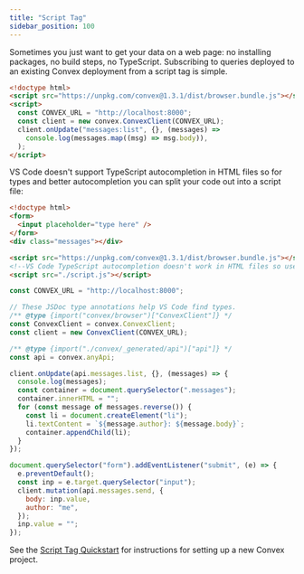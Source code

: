 ```yaml
---
title: "Script Tag"
sidebar_position: 100
---
```


Sometimes you just want to get your data on a web page: no installing packages,
no build steps, no TypeScript. Subscribing to queries deployed to an existing
Convex deployment from a script tag is simple.





```html
<!doctype html>
<script src="https://unpkg.com/convex@1.3.1/dist/browser.bundle.js"></script>
<script>
  const CONVEX_URL = "http://localhost:8000";
  const client = new convex.ConvexClient(CONVEX_URL);
  client.onUpdate("messages:list", {}, (messages) =>
    console.log(messages.map((msg) => msg.body)),
  );
</script>
```


VS Code doesn't support TypeScript autocompletion in HTML files so for types and
better autocompletion you can split your code out into a script file:


```html
<!doctype html>
<form>
  <input placeholder="type here" />
</form>
<div class="messages"></div>

<script src="https://unpkg.com/convex@1.3.1/dist/browser.bundle.js"></script>
<!--VS Code TypeScript autocompletion doesn't work in HTML files so use a file-->
<script src="./script.js"></script>
```


```js
const CONVEX_URL = "http://localhost:8000";

// These JSDoc type annotations help VS Code find types.
/** @type {import("convex/browser")["ConvexClient"]} */
const ConvexClient = convex.ConvexClient;
const client = new ConvexClient(CONVEX_URL);

/** @type {import("./convex/_generated/api")["api"]} */
const api = convex.anyApi;

client.onUpdate(api.messages.list, {}, (messages) => {
  console.log(messages);
  const container = document.querySelector(".messages");
  container.innerHTML = "";
  for (const message of messages.reverse()) {
    const li = document.createElement("li");
    li.textContent = `${message.author}: ${message.body}`;
    container.appendChild(li);
  }
});

document.querySelector("form").addEventListener("submit", (e) => {
  e.preventDefault();
  const inp = e.target.querySelector("input");
  client.mutation(api.messages.send, {
    body: inp.value,
    author: "me",
  });
  inp.value = "";
});
```


See the [Script Tag Quickstart](/quickstart/script-tag.mdx) for instructions for
setting up a new Convex project.
